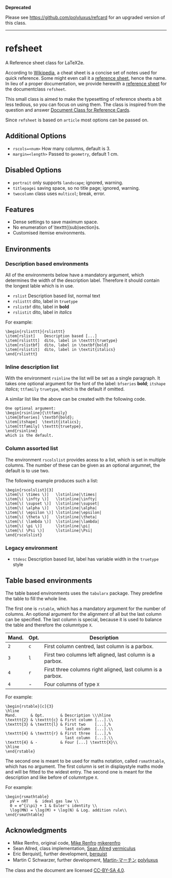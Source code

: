 **Deprecated**

Please see https://github.com/polyluxus/refcard for an upgraded version of this class.

---

# refsheet

A Reference sheet class for LaTeX2e.

According to [Wikipedia](https://en.wikipedia.org/wiki/Cheat_sheet), 
a cheat sheet is a concise set of notes used for quick reference.
Some might even call it a [reference sheet](https://en.wikipedia.org/wiki/Reference_card), 
hence the name.
In lieu of a proper documentation, we provide herewith a 
[reference sheet](documentation.pdf) for the documentclass `refsheet`.

This small class is aimed to make the typesetting of 
reference sheets a bit less tedious, so you can focus on using them.
The class is inspired from the question and answer 
[Document Class for Reference Cards](https://tex.stackexchange.com/q/99765).

Since `refsheet` is based on `article` most options can be passed on.

## Additional Options

  * `rscols=<num>`    How many columns, default is 3.
  * `margin=<length>` Passed to `geometry`, default 1 cm.

## Disabled Options

  * `portrait`   only supports `landscape`; ignored, warning.
  * `titlepagei` saving space, so no title page; ignored, warning.
  * `twocolumn`  class uses `multicol`; break, error.

## Features

  * Dense settings to save maximum space.
  * No enumeration of \texttt{(sub)section}s.
  * Customised itemise environments.

## Environments

### Description based environments

All of the environments below have a mandatory argument, 
which determines the width of the description label. 
Therefore it should contain the longest lable which is in use.

  * `rslist`    Description based list, normal text
  * `rslisttt`  dito, label in  `truetype`
  * `rslistbf`  dito, label in  **bold**
  * `rslistit`  dito, label in  _italics_

For example:

```
\begin{rslisttt}{rslisttt}
\item[rslist]    Description based [...]
\item[rslisttt]  dito, label in \texttt{truetype}
\item[rslistbf]  dito, label in \textbf{bold}
\item[rslistit]  dito, label in \textit{italics}
\end{rslisttt}
```

### Inline description list

With the environment  `rsinline` the list will be
set as a single paragraph.
It takes one optional argument for the font of the label:
  `bfseries` **bold**;
  `itshape`  _italics_;
  `ttfamily`  `truetype`,
which is the default if omitted.

A similar list like the above can be created with the following code.

```
One optional argument:
\begin{rsinline}{\ttfamily}
\item[bfseries] \textbf{bold};
\item[itshape]  \textit{italics};
\item[ttfamily] \texttt{truetype},
\end{rsinline}
which is the default.
```

### Column assorted list

The environment  `rscolslist` provides acess to a list, 
which is set in multiple columns.
The number of these can be given as an optional argumnet,
the default is to use two.

The following example produces such a list:

```
\begin{rscolslist}[3]
\item[\( \times \)]   \lstinline|\times| 
\item[\( \infty \)]   \lstinline|\infty| 
\item[\( \supset \)]  \lstinline|\supset|
\item[\( \alpha \)]   \lstinline|\alpha| 
\item[\( \epsilon \)] \lstinline|\epsilon|
\item[\( \theta \)]   \lstinline|\theta| 
\item[\( \lambda \)]  \lstinline|\lambda|
\item[\( \pi \)]      \lstinline|\pi| 
\item[\( \Psi \)]     \lstinline|\Psi|
\end{rscolslist}
```

### Legacy environment

  * `ttdesc`    Description based list, label has variable width 
  in the  `truetype` style

## Table based environments

The table based environments uses the  `tabularx` package.
They predefine the table to fill the whole line.

The first one is  `rstable`, which 
has a mandatory argument for the number of columns. 
An optional argument for the alignment of all but the last column can be specified.
The last column is special, because it is used to balance the table and 
therefore the columntype  `X`.

| Mand. | Opt. | Description                                                 |
| ----- | ---- | ----------------------------------------------------------- |
|  `2`  |  `c` | First column centred, last column is a parbox.              |
|  `3`  |  `l` | First two columns left aligned, last column is a parbox.    |
|  `4`  |  `r` | First three columns right aligned, last column is a parbox. |
|  `4`  | -    | Four columns of type  `X`                                   |

For example:

```
\begin{rstable}[c]{3}
\hline
Mand.      & Opt.       & Description \\\hline
\texttt{2} & \texttt{c} & First column [...].\\
\texttt{3} & \texttt{l} & First two    [...],%
                          last column  [...].\\
\texttt{4} & \texttt{r} & First three  [...],%
                          last column  [...].\\
\texttt{4} & -          & Four [...] \texttt{X}\\
\hline                          
\end{rstable}
```

The second one is meant to be used for maths notation,
called  `rsmathtable`, which has no argument.
The first column is set in displaystyle maths mode and 
will be fitted to the widest entry.
The second one is meant for the description and 
like before of columntype  `X`.

For example:

```
\begin{rsmathtable}
  pV = nRT   &  ideal gas law \\
  0 = e^{i\pi} + 1 & Euler's identity \\
  \log(MN) = \log(M) + \log(N) & Log. addition rule\\
\end{rsmathtable}
```

## Acknowledgments

 * Mike Renfro, original code, 
  [Mike Renfro](https://tex.stackexchange.com/users/3345)
  [mikerenfro](https://github.com/mikerenfro)
 * Sean Allred, class implementation, 
  [Sean Allred](https://tex.stackexchange.com/users/17423)
  [vermiculus](https://github.com/vermiculus)
 * Eric Berquist], further development, 
  [berquist](https://github.com/berquist)
 * Martin C Schwarzer, further development, 
  [Martin-マーチン](https://chemistry.stackexchange.com/users/4945)
  [polyluxus](https://github.com/polyluxus)

The class and the document are licensed [CC-BY-SA 4.0](LICENSE.markdown).

